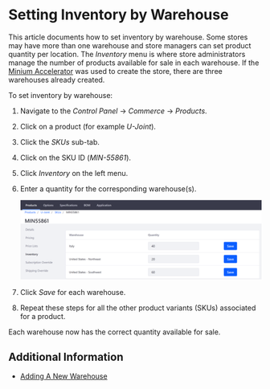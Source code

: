 # Setting Inventory by Warehouse

This article documents how to set inventory by warehouse. Some stores may have more than one warehouse and store managers can set product quantity per location. The _Inventory_ menu is where store administrators manage the number of products available for sale in each warehouse. If the [Minium Accelerator](../../../getting-started/accelerators/using-the-minium-accelerator-to-jump-start-your-b2b-store/README.md) was used to create the store, there are three warehouses already created.

To set inventory by warehouse:

1. Navigate to the _Control Panel_ → _Commerce_ → _Products_.
1. Click on a product (for example _U-Joint_).
1. Click the _SKUs_ sub-tab.
1. Click on the SKU ID (_MIN-55861_).
1. Click _Inventory_ on the left menu.
1. Enter a quantity for the corresponding warehouse(s).

    ![Setting Inventory Quantity by Warehouse](./setting-inventory-by-warehouse/images/01.png "Setting Inventory Quantity by Warehouse")

1. Click _Save_ for each warehouse.
1. Repeat these steps for all the other product variants (SKUs) associated for a product.

Each warehouse now has the correct quantity available for sale.

## Additional Information

* [Adding A New Warehouse](../catalog/adding-a-new-warehouse.md)
